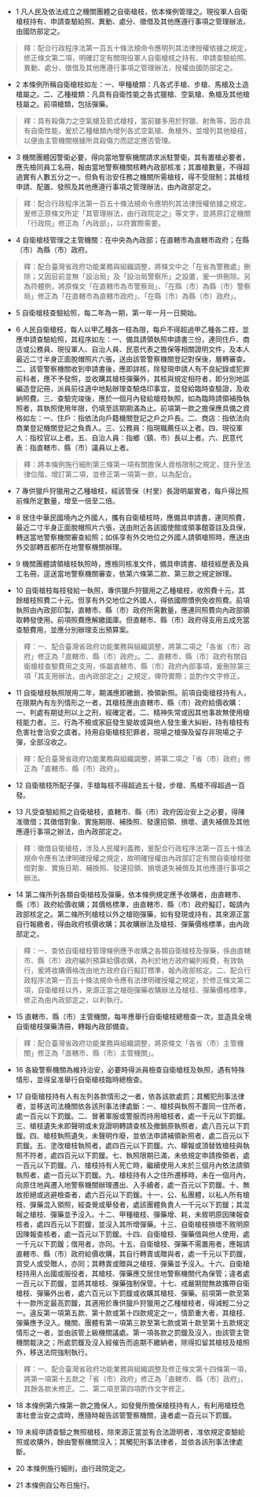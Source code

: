 * 1 凡人民及依法成立之機關團體之自衛槍枝，依本條例管理之。現役軍人自衛槍枝持有、申請查驗給照、異動、處分、徵借及其他應遵行事項之管理辦法，由國防部定之。

> 釋：配合行政程序法第一百五十條法規命令應明列其法律授權依據之規定，修正條文第二項，明確訂定有關現役軍人自衛槍枝之持有、申請查驗給照、異動、處分、徵借及其他應遵行事項之管理辦法，授權由國防部定之。

* 2 本條例所稱自衛槍枝如左：一、甲種槍類：凡各式手槍、步槍、馬槍及土造槍屬之。二、乙種槍類：凡具有自衛性能之各式獵槍、空氣槍、魚槍及其他槍枝屬之。前項槍類，包括彈藥。

> 釋：具有殺傷力之空氣槍及箭式槍枝，當前雖多用於狩獵、射魚等，因亦具有自衛性能，爰於乙種槍類內增列各式空氣槍、魚槍外，並增列其他槍枝，以便由主管機關根據所具殺傷力而認定應否管理。

* 3 機關團體因警衛必要，得向當地警察機關請求派駐警衛，其有置槍必要者，應先檢同員工名冊，報由當地警察機關核轉內政部核准；其置槍數量，不得超過實有人數五分之一。但負有治安任務之機關所需槍枝，得不受限制；其槍枝申請、配置、發照及其他應遵行事項之管理辦法，由內政部定之。

> 釋：配合行政程序法第一百五十條法規命令應明列其法律授權依據之規定。爰修正原條文所定「其管理辦法，由行政院定之」等文字，並將原訂定機關「行政院」修正為「內政部」，以符實際需要。

* 4 自衛槍枝管理之主管機關：在中央為內政部；在直轄市為直轄市政府；在縣（市）為縣（市）政府。

> 釋：配合臺灣省政府功能業務與組織調整，將條文中之「在省為警務處」刪除；又因目前並無「設治局」及「設治局警察所」之設置，爰一併刪除。另為符體例，將原條文「在直轄市為市警察局」、「在縣（市）為縣（市）警察局」修正為「在直轄市為直轄市政府」、「在縣（市）為縣（市）政府」。

* 5 自衛槍枝查驗給照，每二年為一期，第一年一月一日開始。

* 6 人民自衛槍枝，每人以甲乙種各一枝為限，每戶不得超過甲乙種各二枝，並應申請查驗給照，其程序如左：一、備具請領執照申請書三份，連同住戶、商店或公務員、現役軍人、自治人員、民意代表之擔保等相關證明文件，及本人最近二寸半身正面脫帽照片六張，送由該管警察機關登記對保後，層轉審查。二、該管警察機關收到申請書後，應即詳核，除發現申請人有不良紀錄或犯罪前科者，應不予發照，並收購其槍枝彈藥外，其核與規定相符者，即分別地區編造登記冊，派員前往適中地點辦理查驗烙印事宜，並發給臨時查驗證，及收納照費。三、查驗完竣後，應於一個月內發給槍枝執照，如為臨時請領補換執照者，其執照使用年限，仍填至該期期滿為止。前項第一款之擔保應具備之資格如左：一、住戶：指依法向戶籍機關登記之戶之戶長。二、商店：指依法向商業登記機關登記之負責人。三、公務員：指現職薦任以上者。四、現役軍人：指校官以上者。五、自治人員：指鄉（鎮、市）長以上者。六、民意代表：指直轄市、縣（市）議員以上者。

> 釋：將本條例施行細則第三條第一項有關擔保人資格限制之規定，提升至法律位階，增訂第二項，並修正第一項第一款，以為配合。

* 7 專供獵戶狩獵用之乙種槍枝，經該管保（村里）長證明屬實者，每戶得比照前條所定數量，增至一倍至二倍。

* 8 居住中華民國境內之外國人，攜有自衛槍枝時，應備具申請書，連同照費，最近二寸半身正面脫帽照片六張，送由附近各該國使館或領事館簽註及具保，轉送當地警察機關審查給照；如係享有外交地位之外國人請領槍照時，應送由外交部轉首都所在地警察機關辦理。

* 9 機關團體請領槍枝執照時，應檢同核准文件，備具申請書、槍枝經歷表及員工名冊，逕送當地警察機關審查，依第六條第二款、第三款之規定辦理。

* 10 自衛槍枝每枝發給一執照，專供獵戶狩獵用之乙種槍枝，收照費十元，其餘槍枝照費二十元。但享有外交地位之外國人，得依國際慣例免收照費。前項執照由內政部印製，直轄市、縣（市）政府所需數量，應連同照費向內政部領取轉發使用。前項照費應解繳國庫。但直轄市、縣（市）政府得支用五成充當查驗費用，並應分別辦理支出預算案。

> 釋：一、配合臺灣省政府功能業務與組織調整，將第二項之「各省（市）政府」修正為「直轄市、縣（市）政府」。二、直轄市、縣（市）政府有關自衛槍枝查驗費用之支用，係屬直轄市、縣（市）政府內部事項，爰刪除第三項「其支用辦法，由內政部定之」之規定，俾符實際；並酌作文字修正。

* 11 自衛槍枝執照限用二年，期滿應即繳銷，換領新照。前項自衛槍枝持有人，在限期內有左列情形之一者，其槍枝應由直轄市、縣（市）政府給價收購：一、判處有期徒刑以上之刑，經確定者。二、精神失常或因其他事故無使用槍枝能力者。三、行為不檢或家庭發生變故或與他人發生重大糾紛，持有槍枝有危害社會治安之虞者。持用自衛槍枝犯罪者，現場之槍彈及留存非現場之子彈，全部沒收之。

> 釋：配合臺灣省政府功能業務與組織調整，將第二項之「省（市）政府」修正為「直轄市、縣（市）政府」。

* 12 自衛槍枝所配子彈，手槍每枝不得超過五十發，步槍、馬槍不得超過一百發。

* 13 凡受查驗給照之自衛槍枝，直轄市、縣（市）政府因治安上之必要，得陳准徵借；其徵借對象、實施期限、補換照、發還招領、損壞、遺失補償及其他應遵行事項之辦法，由內政部定之。

> 釋：徵借自衛槍枝，涉及人民權利義務，爰配合行政程序法第一百五十條法規命令應有法律明確授權之規定，故明確授權由內政部訂定有關自衛槍枝徵借對象、實施日期、補換照、發還招領、損壞遺失補償及其他應遵行事項之辦法。

* 14 第二條所列各類自衛槍枝及彈藥，依本條例規定應予收購者，由直轄市、縣（市）政府給價收購；其價格標準，由直轄市、縣（市）政府擬訂，報請內政部核定之。第二條所列槍枝以外之槍砲彈藥，如有發現或持有，其來源正當自行報繳者，得由政府核價收購；其收購辦法及槍枝、彈藥價格標準，由內政部定之。

> 釋：一、查依自衛槍枝管理條例應予收購之各類自衛槍枝及彈藥，係由直轄市、縣（市）政府編列預算給價收購，為利於地方政府編列經費，有效執行，爰將收購價格改由地方政府自行擬訂標準，報內政部核定。二、配合行政程序法第一百五十條法規命令應有法律明確授權之規定，於修正條文第二項，自衛槍枝以外，來源正當之槍砲彈藥收購辦法及槍枝、彈藥價格標準，修正為由內政部定之，以利執行。

* 15 直轄市、縣（市）主管機關，每年應舉行自衛槍枝總檢查一次，並造具全境自衛槍枝彈藥清冊，轉報內政部備查。

> 釋：配合臺灣省政府功能業務與組織調整，將原條文「各省（市）主管機關」修正為「直轄市、縣（市）主管機關」。

* 16 各級警察機關為維持治安，必要時得派員檢查自衛槍枝及執照，遇有特殊情形，並得呈准舉行自衛槍枝臨時總檢查。

* 17 自衛槍枝持有人有左列各款情形之一者，依各該款處罰；其觸犯刑事法律者，並移送司法機關依各該刑事法律處斷：一、槍枝與執照不置同一住所者，處一百元以下罰鍰。二、冒著軍服或警服而持用槍枝者，處一千元以下罰鍰。三、槍枝遺失未即聲明或未覓證明轉請查核及撤銷原執照者，處八百元以下罰鍰。四、槍枝執照遺失，未聲明作廢，並依法申請補領新照者，處二百元以下罰鍰。五、塗改槍枝執照者，處四百元以下罰鍰。六、矇報或頂替致槍枝與執照不符者，處四百元以下罰鍰。七、執照限期已滿，未依規定申請換領者，處一百元以下罰鍰。八、槍枝持有人死亡時，繼續使用人未於三個月內依法請領執照者，處一百元以下罰鍰。九、槍枝持有人之住所遷移時，未在一個月內，向原住地與遷入地警察機關辦理遷出、入手續者，處一百元以下罰鍰。十、無故拒絕或逃避檢查者，處六百元以下罰鍰。十一、公、私團體，以私人所有槍枝、彈藥混入領照，經查覺或舉發者，處該團體負責人一千元以下罰鍰；其混報之槍枝、彈藥並予沒入。十二、甲種槍枝、彈藥增、耗，未敘明原因陳報查核者，處四百元以下罰鍰，並沒入其所增彈藥。十三、自衛槍枝損壞不敘明原因陳報查核者，處一百元以下罰鍰。十四、自衛槍枝、彈藥借與他人使用，處一千元以下罰鍰；借用者，亦同。十五、自衛槍枝、彈藥不需置用者，應報請直轄市、縣（市）政府給價收購，其自行轉賣或贈與者，處一千元以下罰鍰，買受人或受贈人，亦同；其轉賣或贈與之槍枝、彈藥並予沒入。十六、自衛槍枝持用人出國或服役者，其槍枝、彈藥應交居住地警察機關代為保管；違者處一百元以下罰鍰，並將其槍枝、彈藥強制保管。十七、戒嚴期間無故攜帶自衛槍枝、彈藥外出者，處六百元以下罰鍰或收購其槍枝、彈藥。前項第一款至第十一款所定最高罰鍰，其適用於專供獵戶狩獵用之乙種槍枝者，得減輕二分之一。違反第一項第五款、第十款或第十四款規定之一，情節重大者，其槍枝、彈藥應予沒入。機關、團體有第一項第三款至第七款或第十款至第十五款規定情形之一者，並由該管上級機關議處。第一項各款之罰鍰及沒入，由該管主管機關裁決之；所處罰鍰及沒入經催告而逾期不繳納者，除得扣留其槍枝及槍照外，移送法院強制執行。

> 釋：一、配合臺灣省政府功能業務與組織調整及修正條文第十四條第一項，將第一項第十五款之「省（市）政府」修正為「直轄市、縣（市）政府」，其餘各款未修正。二、第二項至第四項酌作文字修正。

* 18 本條例第六條第一款之擔保人，如發覺所擔保槍枝持有人，有利用槍枝危害社會治安之虞時，應隨時報告該管警察機關，違者處一百元以下罰鍰。

* 19 未經申請查驗之無照槍枝，除來源正當並有合法證明者，准依規定查驗給照或收購外，餘由警察機關沒入；其觸犯刑事法律者，並依各該刑事法律處斷。

* 20 本條例施行細則，由行政院定之。

* 21 本條例自公布日施行。

